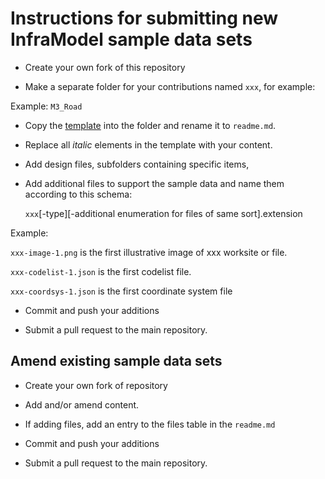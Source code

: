 
# Instructions for submitting new InfraModel sample data sets

- Create your own fork of this repository

- Make a separate folder for your contributions named `xxx`, for example:

Example: `M3_Road`

- Copy the [template](./sample-data-template.md) into the folder and rename it to `readme.md`.
- Replace all *italic* elements in the template with your content.
- Add design files, subfolders containing specific items, 
- Add additional files to support the sample data and name them according to this schema:
    
    `xxx`[-type][-additional enumeration for files of same sort].extension

Example: 
    
`xxx-image-1.png` is the first illustrative image of xxx worksite or file.
    
`xxx-codelist-1.json` is the first codelist file.
    
`xxx-coordsys-1.json` is the first coordinate system file 

- Commit and push your additions

- Submit a pull request to the main repository.

## Amend existing sample data sets

- Create your own fork of repository

- Add and/or amend content.

- If adding files, add an entry to the files table in the `readme.md`

- Commit and push your additions

- Submit a pull request to the main repository.



